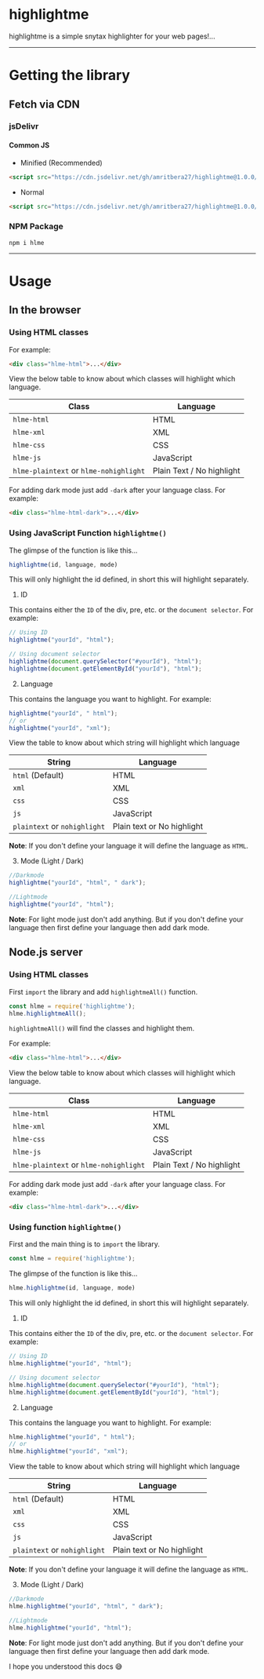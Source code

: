 # highlightme
highlightme is a simple snytax highlighter for your web pages!...

***

# Getting the library
## Fetch via CDN
### jsDelivr
#### Common JS
- Minified (Recommended)
``` html
<script src="https://cdn.jsdelivr.net/gh/amritbera27/highlightme@1.0.0/cdn/highlightme.min.js"></script>
```
- Normal
``` html
<script src="https://cdn.jsdelivr.net/gh/amritbera27/highlightme@1.0.0/cdn/highlightme.js"></script>
```

### NPM Package
```
npm i hlme
```

***

# Usage
## In the browser
### Using HTML classes
For example:
``` html
<div class="hlme-html">...</div>
```
View the below table to know about which classes will highlight which language.

| Class | Language |
| ----- | -------- |
| ` hlme-html ` | HTML |
| ` hlme-xml ` | XML |
| ` hlme-css ` | CSS |
| ` hlme-js ` | JavaScript |
| ` hlme-plaintext ` or ` hlme-nohighlight ` | Plain Text / No highlight |

For adding dark mode just add ` -dark ` after your language class.
For example:
``` html
<div class="hlme-html-dark">...</div>
```

### Using JavaScript Function ` highlightme() `
The glimpse of the function is like this...
``` javascript
highlightme(id, language, mode)
```

This will only highlight the id defined, in short this will highlight separately.

1. ID

This contains either the ` ID ` of the div, pre, etc. or the ` document selector `. For example:
``` javascript
// Using ID
highlightme("yourId", "html");

// Using document selector
highlightme(document.querySelector("#yourId"), "html");
highlightme(document.getElementById("yourId"), "html");
```
2. Language

This contains the language you want to highlight. For example:
``` javascript
highlightme("yourId", " html");
// or
highlightme("yourId", "xml");
```

View the table to know about which string will highlight which language

| String | Language |
| ------ | -------- |
| ` html ` (Default) | HTML |
| ` xml ` | XML |
| ` css ` | CSS |
| ` js ` | JavaScript |
| ` plaintext ` or ` nohighlight ` | Plain text or No highlight |

**Note**: If you don't define your language it will define the language as ` HTML `.


3. Mode (Light / Dark)
``` javascript
//Darkmode
highlightme("yourId", "html", " dark");

//Lightmode
highlightme("yourId", "html");
```

**Note**: For light mode just don't add anything. But if you don't define your language then first define your language then add dark mode.

## Node.js server
### Using HTML classes
First ` import ` the library and add ` highlightmeAll() ` function.
```  javaScript
const hlme = require('highlightme');
hlme.highlightmeAll();
```
` highlightmeAll() ` will find the classes and highlight them.

For example:
``` html
<div class="hlme-html">...</div>
```
View the below table to know about which classes will highlight which language.

| Class | Language |
| ----- | -------- |
| ` hlme-html ` | HTML |
| ` hlme-xml ` | XML |
| ` hlme-css ` | CSS |
| ` hlme-js ` | JavaScript |
| ` hlme-plaintext ` or ` hlme-nohighlight ` | Plain Text / No highlight |

For adding dark mode just add ` -dark ` after your language class.
For example:
``` html
<div class="hlme-html-dark">...</div>
```

### Using function ` highlightme() `

First and the main thing is to ` import ` the library.
``` javascript
const hlme = require('highlightme');
```

The glimpse of the function is like this...
``` javascript
hlme.highlightme(id, language, mode)
```

This will only highlight the id defined, in short this will highlight separately.

1. ID

This contains either the ` ID ` of the div, pre, etc. or the ` document selector `. For example:
``` javascript
// Using ID
hlme.highlightme("yourId", "html");

// Using document selector
hlme.highlightme(document.querySelector("#yourId"), "html");
hlme.highlightme(document.getElementById("yourId"), "html");
```
2. Language

This contains the language you want to highlight. For example:
``` javascript
hlme.highlightme("yourId", " html");
// or
hlme.highlightme("yourId", "xml");
```

View the table to know about which string will highlight which language

| String | Language |
| ------ | -------- |
| ` html ` (Default) | HTML |
| ` xml ` | XML |
| ` css ` | CSS |
| ` js ` | JavaScript |
| ` plaintext ` or ` nohighlight ` | Plain text or No highlight |

**Note**: If you don't define your language it will define the language as ` HTML `.


3. Mode (Light / Dark)
``` javascript
//Darkmode
hlme.highlightme("yourId", "html", " dark");

//Lightmode
hlme.highlightme("yourId", "html");
```

**Note**: For light mode just don't add anything. But if you don't define your language then first define your language then add dark mode.

I hope you understood this docs 😅
